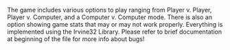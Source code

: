 The game includes various options to play ranging from Player v. Player, Player v. Computer, and a Computer v. Computer mode.
There is also an option showing game stats that may or may not work properly. Everything is implemented using the Irvine32 Library.
Please refer to brief documentation at beginning of the file for more info about bugs!

